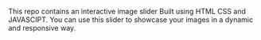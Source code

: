 This repo contains an interactive image slider Built using HTML CSS and JAVASCIPT. You can use this slider to showcase your images in a dynamic and responsive way.
